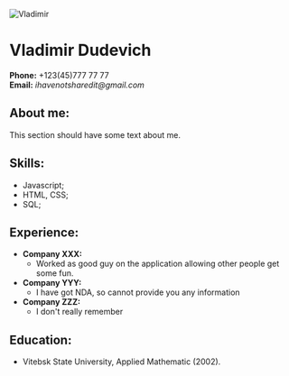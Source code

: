 ![Vladimir](https://www.zoopicture.ru/assets/2011/02/IMG_6026.jpg) 
# Vladimir Dudevich
**Phone:** +123(45)777 77 77\
**Email:** _ihavenotsharedit@gmail.com_

## About me:
   This section should have some text about me.
## Skills:
 * Javascript;
 * HTML, CSS;
 * SQL;

## Experience:
* **Company XXX:**
  * Worked as good guy on the application allowing other people get some fun.
* **Company YYY:**
  * I have got NDA, so cannot provide you any information
* **Company ZZZ:**
  * I don't really remember

## Education:
  * Vitebsk State University, Applied Mathematic (2002).






 